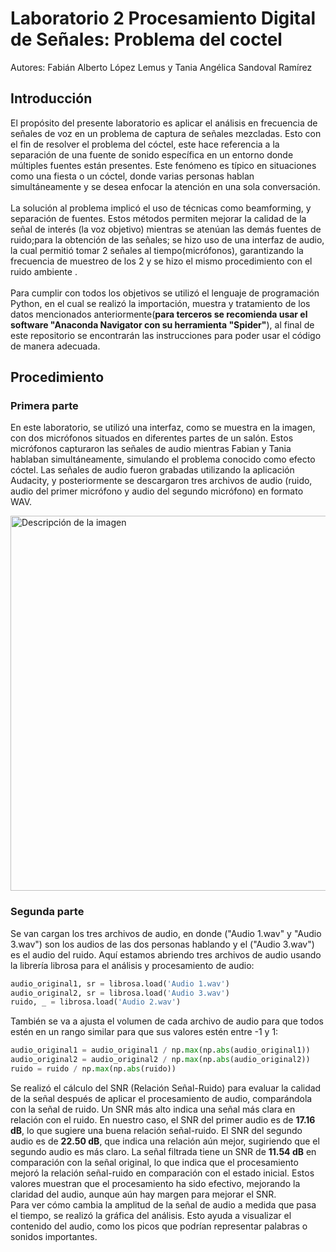 # Laboratorio 2 Procesamiento  Digital de Señales: Problema del coctel 
Autores: Fabián Alberto López Lemus y Tania Angélica Sandoval Ramírez
## Introducción
El propósito del presente laboratorio es aplicar el análisis en frecuencia de señales de voz en un problema de captura de señales mezcladas. Esto con el fin de resolver el problema del cóctel, este hace referencia a la separación de una fuente de sonido específica en un entorno donde múltiples fuentes están presentes. Este fenómeno es típico en situaciones como una fiesta o un cóctel, donde varias personas hablan simultáneamente y se desea enfocar la atención en una sola conversación.<br>
<br>
La solución al problema implicó el uso de técnicas como beamforming, y separación de fuentes. Estos métodos permiten mejorar la calidad de la señal de interés (la voz objetivo) mientras se atenúan las demás fuentes de ruido;para la obtención de las señales; se hizo uso de una interfaz de audio, la cual permitió tomar 2 señales al tiempo(micrófonos), garantizando la frecuencia de muestreo de los 2 y se hizo el mismo procedimiento con el ruido ambiente .<br>
<br>
Para cumplir con todos los objetivos se utilizó el lenguaje de programación Python, en el cual se realizó la importación, muestra y tratamiento de los datos mencionados anteriormente(**para terceros se recomienda usar el software "Anaconda Navigator con su herramienta "Spider"**), al final de este repositorio se encontrarán las instrucciones para poder usar el código de manera adecuada.

## Procedimiento 
### Primera parte
En este laboratorio, se utilizó una interfaz, como se muestra en la imagen, con dos micrófonos situados en diferentes partes de un salón. Estos micrófonos capturaron las señales de audio mientras Fabian y Tania hablaban simultáneamente, simulando el problema conocido como efecto cóctel. Las señales de audio fueron grabadas utilizando la aplicación Audacity, y posteriormente se descargaron tres archivos de audio (ruido, audio del primer micrófono y audio del segundo micrófono) en formato WAV.<br>

<img src="https://github.com/user-attachments/assets/2f53232e-810a-4017-bbd7-aece4d0d962c" alt="Descripción de la imagen" width="600"/>

### Segunda parte

Se van cargan los tres archivos de audio, en donde ("Audio 1.wav" y "Audio 3.wav") son los audios de las dos personas hablando y el ("Audio 3.wav") es el audio del ruido. Aquí estamos abriendo tres archivos de audio usando la librería librosa para el análisis y procesamiento de audio:

```python
audio_original1, sr = librosa.load('Audio 1.wav')
audio_original2, sr = librosa.load('Audio 3.wav')
ruido, _ = librosa.load('Audio 2.wav')
```

También se va a ajusta el volumen de cada archivo de audio para que todos estén en un rango similar para que sus valores estén entre -1 y 1:

```python
audio_original1 = audio_original1 / np.max(np.abs(audio_original1))
audio_original2 = audio_original2 / np.max(np.abs(audio_original2))
ruido = ruido / np.max(np.abs(ruido))
```
Se realizó el cálculo del SNR (Relación Señal-Ruido) para evaluar la calidad de la señal después de aplicar el procesamiento de audio, comparándola con la señal de ruido. Un SNR más alto indica una señal más clara en relación con el ruido. En nuestro caso, el SNR del primer audio es de **17.16 dB**, lo que sugiere una buena relación señal-ruido. El SNR del segundo audio es de **22.50 dB**, que indica una relación aún mejor, sugiriendo que el segundo audio es más claro. La señal filtrada tiene un SNR de **11.54 dB** en comparación con la señal original, lo que indica que el procesamiento mejoró la relación señal-ruido en comparación con el estado inicial. Estos valores muestran que el procesamiento ha sido efectivo, mejorando la claridad del audio, aunque aún hay margen para mejorar el SNR.<br>
Para ver cómo cambia la amplitud de la señal de audio a medida que pasa el tiempo, se realizó la gráfica del análisis. Esto ayuda a visualizar el contenido del audio, como los picos que podrían representar palabras o sonidos importantes.

